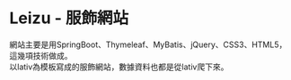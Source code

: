 # Leizu - 服飾網站

網站主要是用SpringBoot、Thymeleaf、MyBatis、jQuery、CSS3、HTML5，這幾項技術做成。  
以lativ為模板寫成的服飾網站，數據資料也都是從lativ爬下來。
